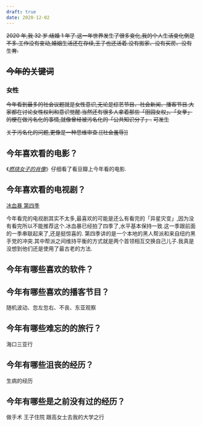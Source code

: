 ```yaml
---
draft: true
date: 2020-12-02
---
```


~~2020 年,我 32 岁.结婚 1 年了.这一年世界发生了很多变化,我的个人生活变化倒是不多.工作没有变动,婚姻生活还在存续,王子也还活着.没有搬家、没有买房、没有生育.~~

## ~~今年的关键词~~

### ~~女性~~

~~今年看到最多的社会议题就是女性意识,无论是综艺节目、社会新闻、播客节目.大家都在讨论女性权利和意识觉醒.当然还有很多人拿着那些「田园女权」、「女拳」的梗在做污名化的事情,就像曾经被污名化的「公共知识分子」.~~
~~可发生~~

~~关于污名化的问题,更像是一种思维审查.[[社会羞辱]]~~

## 今年喜欢看的电影？

《[*燃烧女子的肖像*](https://movie.douban.com/subject/30257175/)》仔细看了看豆瓣上今年看的电影.

## 今年喜欢看的电视剧？

[冰血暴 第四季](https://www.douban.com/link2/?url=https%3A%2F%2Fmovie.douban.com%2Fsubject%2F27623155%2F&query=冰血暴+第四季&cat_id=1002&type=search&pos=0)

今年看完的电视剧其实不太多,最喜欢的可能是还么有看完的「异星灾变」,因为没有看完所以不能推荐这个.冰血暴已经拍了四季了,水平基本保持一致.这一季跟前面的一季串联起来了,还是挺惊喜的.
第四季讲的是一个本地的黑人帮派和来自纽约黑手党的冲突.其中帮派之间维持平衡的方式就是两个首领相互交换自己儿子.我真是没想到他们还是使用了最古老的方法.

## 今年有哪些喜欢的软件？

## 今年有哪些喜欢的播客节目？

随机波动、忽左忽右、不丧、东亚观察

## 今年有哪些难忘的的旅行？

海口三亚行

## 今年有哪些沮丧的经历？

生病的经历

## 今年有哪些是之前没有过的经历？

做手术
王子住院
跟高女士去我的大学之行

